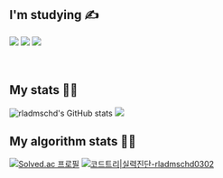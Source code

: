 
<h2 align="left"> I'm studying ✍ </h2>
<div>
  <img src="https://img.shields.io/badge/Unity-FFFFFF?style=flat&logo=Unity&logoColor=black"/>
  <img src="https://img.shields.io/badge/C Sharp-239120?style=flat&logo=C Sharp&logoColor=white"/>
  <img src="https://img.shields.io/badge/C++-00599C?style=flat&logo=c%2B%2B&logoColor=white"/>
 </div>
 <br><br>
<h2 align="left"> My stats 👩‍💻 </h2>

![rladmschd's GitHub stats](https://github-readme-stats.vercel.app/api?username=rladmschd235&hide=contribs,prs&show_icons=true&theme=graywhite)
<img src="https://github-readme-stats.vercel.app/api/top-langs/?username=rladmschd235&theme=graywhite&layout=compact">

<h2 align="left"> My algorithm stats 👩‍💻 </h2>

[![Solved.ac
프로필](http://mazassumnida.wtf/api/generate_badge?boj=rladmschd0032)](https://solved.ac/rladmschd0032)
[![코드트리|실력진단-rladmschd0302](https://banner.codetree.ai/v1/banner/rladmschd0302)](https://www.codetree.ai/profiles/rladmschd0302)

